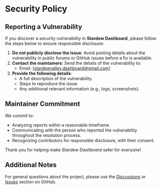 # Security Policy

## Reporting a Vulnerability

If you discover a security vulnerability in **Stardew Dashboard**, please follow the steps below to ensure responsible disclosure:

1. **Do not publicly disclose the issue**: Avoid posting details about the vulnerability in public forums or GitHub issues before a fix is available.
2. **Contact the maintainers**: Send the details of the vulnerability to:
   - Email: [stardewvalley.dashboard@gmail.com]
3. **Provide the following details**:
   - A full description of the vulnerability.
   - Steps to reproduce the issue.
   - Any additional relevant information (e.g., logs, screenshots).

## Maintainer Commitment

We commit to:
- Analyzing reports within a reasonable timeframe.
- Communicating with the person who reported the vulnerability throughout the resolution process.
- Recognizing contributors for responsible disclosure, with their consent.

Thank you for helping make *Stardew Dashboard* safer for everyone!

## Additional Notes

For general questions about the project, please use the [Discussions](https://github.com/NicolasVero/stardew-dashboard/discussions) or [Issues](https://github.com/NicolasVero/stardew-dashboard/issues) section on GitHub.